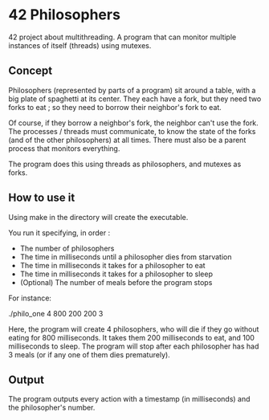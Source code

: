 # 42 Philosophers
42 project about multithreading. A program that can monitor multiple instances of itself (threads) using mutexes.

## Concept
Philosophers (represented by parts of a program) sit around a table, with a big plate of spaghetti at its center. They each have a fork, but they need two forks to eat ; so they need to borrow their neighbor's fork to eat.

Of course, if they borrow a neighbor's fork, the neighbor can't use the fork. The processes / threads must communicate, to know the state of the forks (and of the other philosophers) at all times. There must also be a parent process that monitors everything.

The program does this using threads as philosophers, and mutexes as forks.

## How to use it
Using
make
in the directory will create the executable.

You run it specifying, in order :

- The number of philosophers
- The time in milliseconds until a philosopher dies from starvation
- The time in milliseconds it takes for a philosopher to eat
- The time in milliseconds it takes for a philosopher to sleep
- (Optional) The number of meals before the program stops

For instance:

./philo_one 4 800 200 200 3

Here, the program will create 4 philosophers, who will die if they go without eating for 800 milliseconds. It takes them 200 milliseconds to eat, and 100 milliseconds to sleep. The program will stop after each philosopher has had 3 meals (or if any one of them dies prematurely).

## Output
The program outputs every action with a timestamp (in milliseconds) and the philosopher's number.


